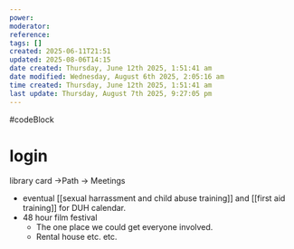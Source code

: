 ```yaml
---
power: 
moderator: 
reference: 
tags: []
created: 2025-06-11T21:51
updated: 2025-08-06T14:15
date created: Thursday, June 12th 2025, 1:51:41 am
date modified: Wednesday, August 6th 2025, 2:05:16 am
time created: Thursday, June 12th 2025, 1:51:41 am
last update: Thursday, August 7th 2025, 9:27:05 pm
---
```

#codeBlock 


# login
library card
->Path
-> Meetings
- eventual [[sexual harrassment and child abuse training]] and [[first aid training]] for DUH calendar.
- 48 hour film festival
	- The one place we could get everyone involved.
	- Rental house etc. etc.
